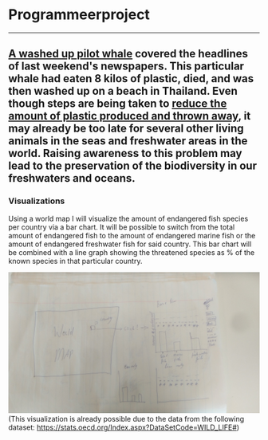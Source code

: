# Programmeerproject
--------------------

[A washed up pilot whale](https://www.nrc.nl/nieuws/2018/06/03/in-thailand-aangespoelde-griend-dood-na-eten-8-kilo-plastic-a1605231) covered the headlines of last
weekend's newspapers. This particular whale had eaten 8 kilos of plastic, died, and was then washed up on a beach in Thailand. Even though steps are being taken to [reduce the
amount of plastic produced and thrown away](https://www.nrc.nl/nieuws/2018/05/28/rietjes-mogen-niet-meer-maar-dat-microplastic-in-je-scrub-wel-a1604504), it may already be too
late for several other living animals in the seas and freshwater areas in the world. Raising awareness to this problem may lead to the preservation of the biodiversity in our
freshwaters and oceans.
--------------------

### Visualizations
Using a world map I will visualize the amount of endangered fish species per country via a bar chart. It will be possible to switch from the total amount of endangered fish to
the amount of endangered marine fish or the amount of endangered freshwater fish for said country. This bar chart will be combined with a line graph showing the threatened
species as % of the known species in that particular country.

![Visualization1](https://github.com/MinorDelay/Programmeerproject/blob/master/doc/Opzet_deel1.jpg)
(This visualization is already possible due to the data from the following dataset: https://stats.oecd.org/Index.aspx?DataSetCode=WILD_LIFE#)
